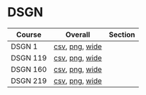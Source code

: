 # DSGN

| Course | Overall | Section |
| ------ | ------- | ------- |
| DSGN 1 | [csv](https://github.com/UCSD-Historical-Enrollment-Data/2024Spring/blob/main/overall/DSGN%201.csv), [png](https://raw.githubusercontent.com/UCSD-Historical-Enrollment-Data/2024Spring/main/plot_overall/DSGN%201.png), [wide](https://raw.githubusercontent.com/UCSD-Historical-Enrollment-Data/2024Spring/main/plot_overall_wide/DSGN%201.png) |  |
| DSGN 119 | [csv](https://github.com/UCSD-Historical-Enrollment-Data/2024Spring/blob/main/overall/DSGN%20119.csv), [png](https://raw.githubusercontent.com/UCSD-Historical-Enrollment-Data/2024Spring/main/plot_overall/DSGN%20119.png), [wide](https://raw.githubusercontent.com/UCSD-Historical-Enrollment-Data/2024Spring/main/plot_overall_wide/DSGN%20119.png) |  |
| DSGN 160 | [csv](https://github.com/UCSD-Historical-Enrollment-Data/2024Spring/blob/main/overall/DSGN%20160.csv), [png](https://raw.githubusercontent.com/UCSD-Historical-Enrollment-Data/2024Spring/main/plot_overall/DSGN%20160.png), [wide](https://raw.githubusercontent.com/UCSD-Historical-Enrollment-Data/2024Spring/main/plot_overall_wide/DSGN%20160.png) |  |
| DSGN 219 | [csv](https://github.com/UCSD-Historical-Enrollment-Data/2024Spring/blob/main/overall/DSGN%20219.csv), [png](https://raw.githubusercontent.com/UCSD-Historical-Enrollment-Data/2024Spring/main/plot_overall/DSGN%20219.png), [wide](https://raw.githubusercontent.com/UCSD-Historical-Enrollment-Data/2024Spring/main/plot_overall_wide/DSGN%20219.png) |  |
